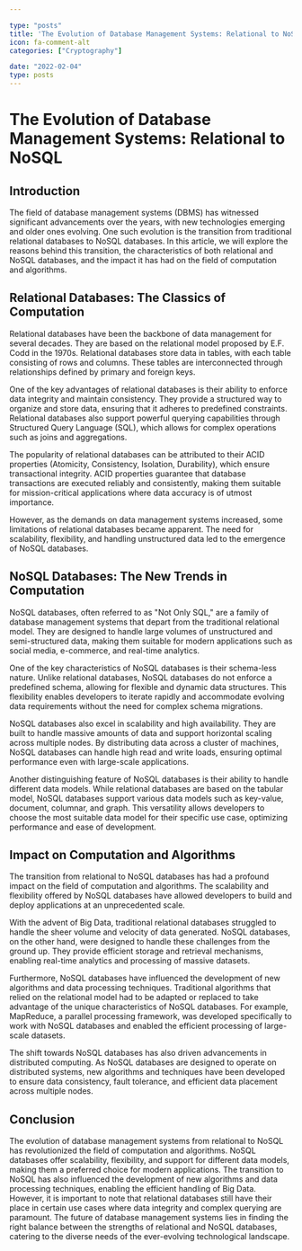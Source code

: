 ```yaml
---

type: "posts"
title: 'The Evolution of Database Management Systems: Relational to NoSQL'
icon: fa-comment-alt
categories: ["Cryptography"]

date: "2022-02-04"
type: posts
---
```



# The Evolution of Database Management Systems: Relational to NoSQL

## Introduction

The field of database management systems (DBMS) has witnessed significant advancements over the years, with new technologies emerging and older ones evolving. One such evolution is the transition from traditional relational databases to NoSQL databases. In this article, we will explore the reasons behind this transition, the characteristics of both relational and NoSQL databases, and the impact it has had on the field of computation and algorithms.

## Relational Databases: The Classics of Computation

Relational databases have been the backbone of data management for several decades. They are based on the relational model proposed by E.F. Codd in the 1970s. Relational databases store data in tables, with each table consisting of rows and columns. These tables are interconnected through relationships defined by primary and foreign keys.

One of the key advantages of relational databases is their ability to enforce data integrity and maintain consistency. They provide a structured way to organize and store data, ensuring that it adheres to predefined constraints. Relational databases also support powerful querying capabilities through Structured Query Language (SQL), which allows for complex operations such as joins and aggregations.

The popularity of relational databases can be attributed to their ACID properties (Atomicity, Consistency, Isolation, Durability), which ensure transactional integrity. ACID properties guarantee that database transactions are executed reliably and consistently, making them suitable for mission-critical applications where data accuracy is of utmost importance.

However, as the demands on data management systems increased, some limitations of relational databases became apparent. The need for scalability, flexibility, and handling unstructured data led to the emergence of NoSQL databases.

## NoSQL Databases: The New Trends in Computation

NoSQL databases, often referred to as "Not Only SQL," are a family of database management systems that depart from the traditional relational model. They are designed to handle large volumes of unstructured and semi-structured data, making them suitable for modern applications such as social media, e-commerce, and real-time analytics.

One of the key characteristics of NoSQL databases is their schema-less nature. Unlike relational databases, NoSQL databases do not enforce a predefined schema, allowing for flexible and dynamic data structures. This flexibility enables developers to iterate rapidly and accommodate evolving data requirements without the need for complex schema migrations.

NoSQL databases also excel in scalability and high availability. They are built to handle massive amounts of data and support horizontal scaling across multiple nodes. By distributing data across a cluster of machines, NoSQL databases can handle high read and write loads, ensuring optimal performance even with large-scale applications.

Another distinguishing feature of NoSQL databases is their ability to handle different data models. While relational databases are based on the tabular model, NoSQL databases support various data models such as key-value, document, columnar, and graph. This versatility allows developers to choose the most suitable data model for their specific use case, optimizing performance and ease of development.

## Impact on Computation and Algorithms

The transition from relational to NoSQL databases has had a profound impact on the field of computation and algorithms. The scalability and flexibility offered by NoSQL databases have allowed developers to build and deploy applications at an unprecedented scale.

With the advent of Big Data, traditional relational databases struggled to handle the sheer volume and velocity of data generated. NoSQL databases, on the other hand, were designed to handle these challenges from the ground up. They provide efficient storage and retrieval mechanisms, enabling real-time analytics and processing of massive datasets.

Furthermore, NoSQL databases have influenced the development of new algorithms and data processing techniques. Traditional algorithms that relied on the relational model had to be adapted or replaced to take advantage of the unique characteristics of NoSQL databases. For example, MapReduce, a parallel processing framework, was developed specifically to work with NoSQL databases and enabled the efficient processing of large-scale datasets.

The shift towards NoSQL databases has also driven advancements in distributed computing. As NoSQL databases are designed to operate on distributed systems, new algorithms and techniques have been developed to ensure data consistency, fault tolerance, and efficient data placement across multiple nodes.

## Conclusion

The evolution of database management systems from relational to NoSQL has revolutionized the field of computation and algorithms. NoSQL databases offer scalability, flexibility, and support for different data models, making them a preferred choice for modern applications. The transition to NoSQL has also influenced the development of new algorithms and data processing techniques, enabling the efficient handling of Big Data. However, it is important to note that relational databases still have their place in certain use cases where data integrity and complex querying are paramount. The future of database management systems lies in finding the right balance between the strengths of relational and NoSQL databases, catering to the diverse needs of the ever-evolving technological landscape.
